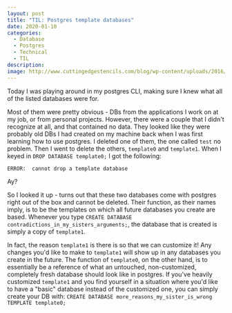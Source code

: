 ```yaml
---
layout: post
title: "TIL: Postgres template databases"
date: 2020-01-10
categories:
  - Database
  - Postgres
  - Technical
  - TIL
description:
image: http://www.cuttingedgestencils.com/blog/wp-content/uploads/2016/08/hamsa-hand-stencil-how-to-tutorial-canvas-stenciling-mandala-530x297.jpg
---
```

Today I was playing around in my postgres CLI, making sure I knew what all of the listed databases were for.

Most of them were pretty obvious - DBs from the applications I work on at my job, or from personal projects.
However, there were a couple that I didn't recognize at all, and that contained no data. They looked like they
were probably old DBs I had created on my machine back when I was first learning how to use postgres. I deleted
one of them, the one called `test` no problem. Then I went to delete the others, `template0` and `template1`.
When I keyed in `DROP DATABASE template0;` I got the following:

```
ERROR:  cannot drop a template database
```
Ay?

So I looked it up - turns out that these two databases come with postgres right out of the box and cannot be
deleted. Their function, as their names imply, is to be the templates on which all future databases you create
are based. Whenever you type `CREATE DATABASE contradictions_in_my_sisters_arguments;`, the database that is
created is simply a copy of `template1`.

In fact, the reason `template1` is there is so that we can customize
it! Any changes you'd like to make to `template1` will show up in any databases you create in the future.  The
function of `template0`, on the other hand, is to essentially be a reference of what an untouched, non-customized,
completely fresh database should look like in postgres. If you've heavily customized `template1` and you find
yourself in a situation where you'd like to have a "basic" database instead of the customized one, you can simply
create your DB with: `CREATE DATABASE more_reasons_my_sister_is_wrong TEMPLATE template0;`
